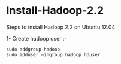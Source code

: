 Install-Hadoop-2.2
==================

Steps to install Hadoop 2.2 on Ubuntu 12.04

1- Create hadoop user :- 

    sudo addgroup hadoop
    sudo adduser —ingroup hadoop hduser
